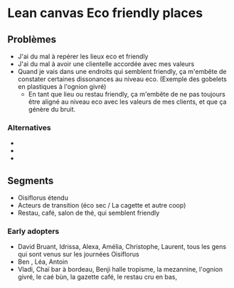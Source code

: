 # Lean canvas Eco friendly places 

## Problèmes
- J'ai du mal à repérer les lieux eco et friendly 
- J'ai du mal à avoir une clientelle accordée avec mes valeurs 
- Quand je vais dans une endroits qui semblent friendly, ça m'embête de constater certaines dissonances au niveau eco. (Exemple des gobelets en plastiques à l'ognion givré)
    - En tant que lieu ou restau friendly, ça m'embête de ne pas toujours être aligné au niveau eco avec les valeurs de mes clients, et que ça génère du bruit.
    
### Alternatives

- 
- 
- 

## Segments

- Oisiflorus étendu 
- Acteurs de transition (éco sec / La cagette et autre coop)
- Restau, café, salon de thé, qui semblent friendly

### Early adopters

- David Bruant, Idrissa, Alexa, Amélia, Christophe, Laurent, tous les gens qui sont venus sur les journées Oisiflorus 
- Ben , Léa, Antoin 
- Vladi, Chaï bar à bordeau, Benji halle tropisme, la mezannine, l'ognion givré, le caé bùn, la gazette café, le restau cru en bas, 

